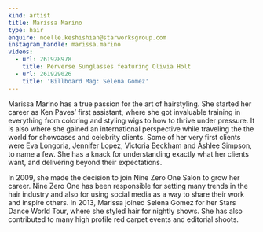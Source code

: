 ```yaml
---
kind: artist
title: Marissa Marino
type: hair
enquire: noelle.keshishian@starworksgroup.com
instagram_handle: marissa.marino
videos:
  - url: 261928978
    title: Perverse Sunglasses featuring Olivia Holt
  - url: 261929026
    title: 'Billboard Mag: Selena Gomez'
---
```

Marissa Marino has a true passion for the art of hairstyling. She started her career as Ken Paves’ first assistant, where she got invaluable training in everything from coloring and styling wigs to how to thrive under pressure. It is also where she gained an international perspective while traveling the the world for showcases and celebrity clients. Some of her very first clients were Eva Longoria, Jennifer Lopez, Victoria Beckham and Ashlee Simpson, to name a few. She has a knack for understanding exactly what her clients want, and delivering beyond their expectations.

In 2009, she made the decision to join Nine Zero One Salon to grow her career. Nine Zero One has been responsible for setting many trends in the hair industry and also for using social media as a way to share their work and inspire others. In 2013, Marissa joined Selena Gomez for her Stars Dance World Tour, where she styled hair for nightly shows. She has also contributed to many high profile red carpet events and editorial shoots.
